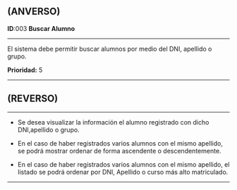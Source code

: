 ## (ANVERSO)
**ID**:003 **Buscar Alumno**

----

El sistema debe permitir buscar alumnos por medio del DNI, apellido o grupo.

**Prioridad:** 5

----

## (REVERSO)

----

* Se desea visualizar la información el alumno registrado con dicho DNI,apellido o grupo.

* En el caso de haber registrados varios alumnos con el mismo apellido, se podrá mostrar ordenar de forma ascendente o descendentemente.

* En el caso de haber registrados varios alumnos con el mismo apellido, el listado se podrá ordenar por DNI, Apellido o curso más alto matriculado.

----